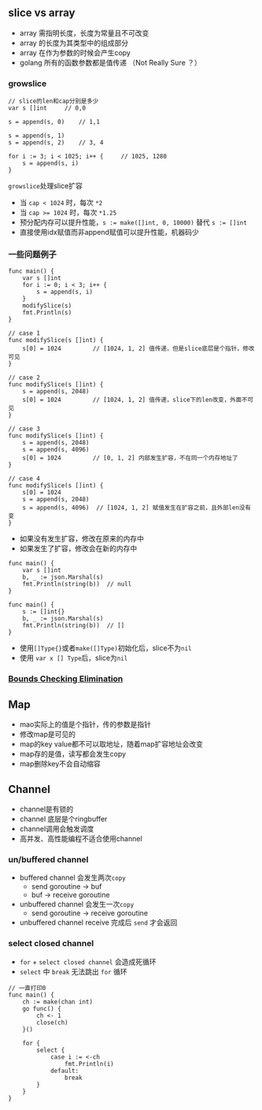 ## slice vs array

* array 需指明长度，长度为常量且不可改变
* array 的长度为其类型中的组成部分
* array 在作为参数的时候会产生copy
* golang 所有的函数参数都是值传递 （Not Really Sure ？）

### growslice
```golang
// slice的len和cap分别是多少
var s []int     // 0,0

s = append(s, 0)    // 1,1

s = append(s, 1)
s = append(s, 2)    // 3, 4

for i := 3; i < 1025; i++ {     // 1025, 1280
    s = append(s, i) 
}
```
`growslice`处理slice扩容
* 当 `cap < 1024` 时，每次 `*2`
* 当 `cap >= 1024` 时，每次 `*1.25`
* 预分配内存可以提升性能，`s := make([]int, 0, 10000)` 替代 `s := []int`
* 直接使用idx赋值而非append赋值可以提升性能，机器码少

### 一些问题例子
```golang
func main() {
    var s []int
    for i := 0; i < 3; i++ {
        s = append(s, i)
    }
    modifySlice(s)
    fmt.Println(s)
}

// case 1
func modifySlice(s []int) {
    s[0] = 1024         // [1024, 1, 2] 值传递，但是slice底层是个指针，修改可见
}

// case 2
func modifySlice(s []int) {
    s = append(s, 2048)
    s[0] = 1024         // [1024, 1, 2] 值传递，slice下的len改变，外面不可见
}

// case 3
func modifySlice(s []int) {
    s = append(s, 2048)
    s = append(s, 4096)
    s[0] = 1024         // [0, 1, 2] 内部发生扩容，不在同一个内存地址了
}

// case 4
func modifySlice(s []int) {
    s[0] = 1024 
    s = append(s, 2048)
    s = append(s, 4096)  // [1024, 1, 2] 赋值发生在扩容之前，且外部len没有变
}
```

* 如果没有发生扩容，修改在原来的内存中
* 如果发生了扩容，修改会在新的内存中 

```golang
func main() {
    var s []int
    b, _ := json.Marshal(s)
    fmt.Println(string(b))  // null
}

func main() {
    s := []int{}
    b, _ := json.Marshal(s)
    fmt.Println(string(b))  // []
}

```

* 使用`[]Type{}`或者`make([]Type)`初始化后，slice不为`nil`
* 使用 `var x [] Type`后，slice为`nil`

### [Bounds Checking Elimination](https://go101.org/article/bounds-check-elimination.html)


## Map
* mao实际上的值是个指针，传的参数是指针
* 修改map是可见的
* map的key value都不可以取地址，随着map扩容地址会改变
* map存的是值，读写都会发生copy
* map删除key不会自动缩容

## Channel
* channel是有锁的
* channel 底层是个ringbuffer
* channel调用会触发调度
* 高并发、高性能编程不适合使用channel

### un/buffered channel
* buffered channel 会发生两次`copy`
    * send goroutine -> buf
    * buf -> receive goroutine
* unbuffered channel 会发生一次`copy`
    * send goroutine -> receive goroutine
* unbuffered channel receive 完成后 `send` 才会返回

### select closed channel
* `for` + `select closed channel` 会造成死循环
* `select` 中 `break` 无法跳出 `for` 循环
```golang
// 一直打印0
func main() {
    ch := make(chan int)
    go func() {
        ch <- 1
        close(ch)
    }()

    for {
        select {
            case i := <-ch
                fmt.Println(i)
            default:
                break
        }
    }
}
```